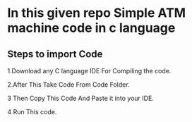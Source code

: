 # In this given repo Simple ATM machine code in c language #
## Steps to import Code ##
1.Download any C language  IDE For Compiling the code.

2.After This Take Code From Code Folder.

3 Then Copy This Code And Paste it into your IDE.

4 Run This code.
